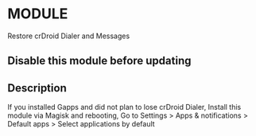 # MODULE
 Restore crDroid Dialer and Messages

## Disable this module before updating

## Description
 If you installed Gapps and did not plan to lose crDroid Dialer,
 Install this module via Magisk and rebooting,
 Go to Settings > Apps & notifications > Default apps > Select applications by default
